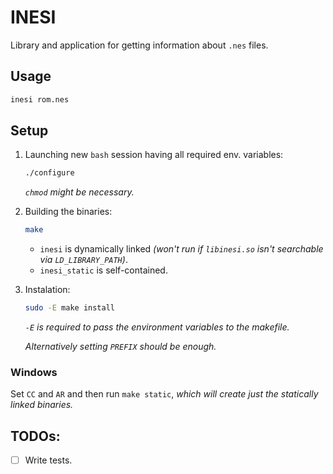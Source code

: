 # INESI
Library and application for getting information about `.nes` files.

## Usage

```sh
inesi rom.nes
```

## Setup
1. Launching new `bash` session having all required env. variables:
    ```sh
    ./configure
    ```
    _`chmod` might be necessary._

2. Building the binaries:
    ```sh
    make
    ```
    * `inesi` is dynamically linked _(won't run if `libinesi.so` isn't searchable via `LD_LIBRARY_PATH`)_.
    * `inesi_static` is self-contained.

3. Instalation:
    ```sh
    sudo -E make install
    ```
    _`-E` is required to pass the environment variables to the makefile._

    _Alternatively setting `PREFIX` should be enough._

### Windows
Set `CC` and `AR` and then run `make static`, _which will create just the statically linked binaries._

## TODOs:
- [ ] Write tests.